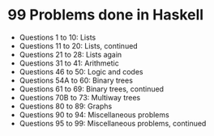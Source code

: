 # 99 Problems done in Haskell

- Questions 1 to 10: Lists
- Questions 11 to 20: Lists, continued
- Questions 21 to 28: Lists again
- Questions 31 to 41: Arithmetic
- Questions 46 to 50: Logic and codes
- Questions 54A to 60: Binary trees
- Questions 61 to 69: Binary trees, continued
- Questions 70B to 73: Multiway trees
- Questions 80 to 89: Graphs
- Questions 90 to 94: Miscellaneous problems
- Questions 95 to 99: Miscellaneous problems, continued
